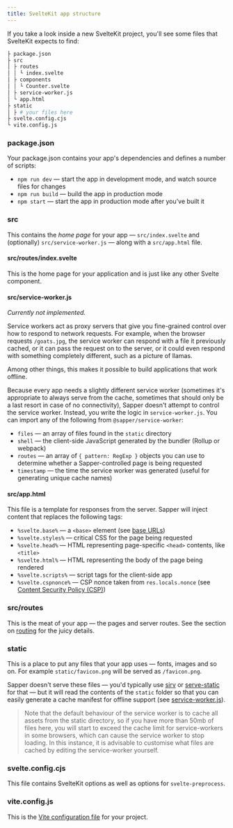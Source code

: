 ```yaml
---
title: SvelteKit app structure
---
```


If you take a look inside a new SvelteKit project, you'll see some files that SvelteKit expects to find:

```bash
├ package.json
├ src
│ ├ routes
│ │ └ index.svelte
│ ├ components
│ │ └ Counter.svelte
│ ├ service-worker.js
│ └ app.html
├ static
│ ├ # your files here
├ svelte.config.cjs
└ vite.config.js
```

### package.json

Your package.json contains your app's dependencies and defines a number of scripts:

- `npm run dev` — start the app in development mode, and watch source files for changes
- `npm run build` — build the app in production mode
- `npm start` — start the app in production mode after you've built it

### src

This contains the _home page_ for your app — `src/index.svelte` and (optionally) `src/service-worker.js` — along with a `src/app.html` file.

#### src/routes/index.svelte

This is the home page for your application and is just like any other Svelte component.

#### src/service-worker.js

_Currently not implemented._

Service workers act as proxy servers that give you fine-grained control over how to respond to network requests. For example, when the browser requests `/goats.jpg`, the service worker can respond with a file it previously cached, or it can pass the request on to the server, or it could even respond with something completely different, such as a picture of llamas.

Among other things, this makes it possible to build applications that work offline.

Because every app needs a slightly different service worker (sometimes it's appropriate to always serve from the cache, sometimes that should only be a last resort in case of no connectivity), Sapper doesn't attempt to control the service worker. Instead, you write the logic in `service-worker.js`. You can import any of the following from `@sapper/service-worker`:

- `files` — an array of files found in the `static` directory
- `shell` — the client-side JavaScript generated by the bundler (Rollup or webpack)
- `routes` — an array of `{ pattern: RegExp }` objects you can use to determine whether a Sapper-controlled page is being requested
- `timestamp` — the time the service worker was generated (useful for generating unique cache names)

#### src/app.html

This file is a template for responses from the server. Sapper will inject content that replaces the following tags:

- `%svelte.base%` — a `<base>` element (see [base URLs](docs#Base_URLs))
- `%svelte.styles%` — critical CSS for the page being requested
- `%svelte.head%` — HTML representing page-specific `<head>` contents, like `<title>`
- `%svelte.html%` — HTML representing the body of the page being rendered
- `%svelte.scripts%` — script tags for the client-side app
- `%svelte.cspnonce%` — CSP nonce taken from `res.locals.nonce` (see [Content Security Policy (CSP)](docs#Content_Security_Policy_CSP))

### src/routes

This is the meat of your app — the pages and server routes. See the section on [routing](docs#Routing) for the juicy details.

### static

This is a place to put any files that your app uses — fonts, images and so on. For example `static/favicon.png` will be served as `/favicon.png`.

Sapper doesn't serve these files — you'd typically use [sirv](https://github.com/lukeed/sirv) or [serve-static](https://github.com/expressjs/serve-static) for that — but it will read the contents of the `static` folder so that you can easily generate a cache manifest for offline support (see [service-worker.js](docs#src_service-worker_js)).

> Note that the default behaviour of the service worker is to cache all assets from the static directory, so if you have more than 50mb of files here, you will start to exceed the cache limit for service-workers in some browsers, which can cause the service worker to stop loading. In this instance, it is advisable to customise what files are cached by editing the service-worker yourself.

### svelte.config.cjs

This file contains SvelteKit options as well as options for `svelte-preprocess`.

### vite.config.js

This is the [Vite configuration file](https://vitejs.dev/config/) for your project.
